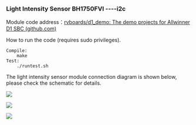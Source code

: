 ### Light Intensity Sensor BH1750FVI ----i2c

Module code address：[rvboards/d1_demo: The demo projects for Allwinner D1 SBC (github.com)](https://github.com/rvboards/d1_demo)

How to run the code (requires sudo privileges).

```
Compile:
    make 
Test:
    ./runtest.sh
```

The light intensity sensor module connection diagram is shown below, please check the schematic for details.

![](https://rvboards.org/rvboards/dasdu8syrbgvtzvhfj12f4d5/images_dir/1628589575/13.png)

![](https://rvboards.org/rvboards/dasdu8syrbgvtzvhfj12f4d5/images_dir/1628589621/14.png)

![](https://rvboards.org/rvboards/dasdu8syrbgvtzvhfj12f4d5/images_dir/1628589669/15.png)


